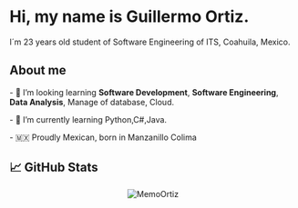 <h1>Hi, my name is Guillermo Ortiz.</h1>


I´m 23 years old student of Software Engineering of ITS, Coahuila, Mexico.

<h2> About me</h2>
    
<div>
<p>- 👀 I’m looking learning <b>Software Development</b>, <b>Software Engineering</b>, <b>Data Analysis</b>, Manage of database, Cloud.</p>
<p>- 🌱 I’m currently learning Python,C#,Java. </p>
<p> - 🇲🇽 Proudly Mexican, born in Manzanillo Colima</p>
</div>
<!---
MemoOrtiz/MemoOrtiz is a ✨ special ✨ repository because its `README.md` (this file) appears on your GitHub profile.
You can click the Preview link to take a look at your changes.
--->

## 📈 GitHub Stats

<div align="center"">
   
 <p><img align="center" src="https://github-readme-stats.vercel.app/api/top-langs?username=MemoOrtiz&show_icons=true&locale=en&layout=compact" alt="MemoOrtiz" /></p>
 
